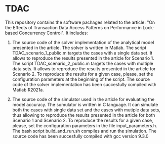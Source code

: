 # TDAC

This repository contains the software pachages related to the article: "On the Effects of Transaction Data Access Patterns on Performance in Lock-based Concurrency Control". It includes: 

1) The source code of the solver implementation of the analytical model presented in the article. The solver is written in Matlab. The script TDAC_scenario_1_public.m targets the cases with a single data set. It allows to reproduce the results presented in the article for Scenario 1. The script TDAC_scenario_2_public.m targets the cases with multiple data sets. It allows to reproduce the results presented in the article for Scenario 2. To reproduce the results for a given case, please, set the configuration parameters at the beginning of the script. The source code of the solver implementation has been succesfully compiled with Matlab R2021a. 

2) The source code of the simulator used in the article for evaluating the model accuracy. The somulator is written in C language. It can simulate both the cases with single data set and the cases with mutiple data sets, thus allowing to reproduce the results presented in the article for both Scenario 1 and Scenario 2. To reproduce the results for a given case, please, set the configuration parameters in the file input_parameters.h. The bash script build_and_run.sh compiles and run the simulation. The source code has been succesfully compiled with gcc version 9.3.0
